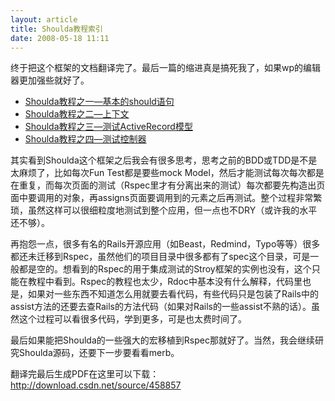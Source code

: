 ```yaml
---
layout: article
title: Shoulda教程索引
date: 2008-05-18 11:11
---
```

终于把这个框架的文档翻译完了。最后一篇的缩进真是搞死我了，如果wp的编辑器更加强些就好了。

* [Shoulda教程之一—基本的should语句](/2008/05/10/shoulda-tutor1)
* [Shoulda教程之二—上下文](/2008/05/10/shoulda-tutor2)
* [Shoulda教程之三—测试ActiveRecord模型](2008/05/11/shoulda-tutor3)
* [Shoulda教程之四—测试控制器](/2008/05/18/shoulda-tutor4)

其实看到Shoulda这个框架之后我会有很多思考，思考之前的BDD或TDD是不是太麻烦了，比如每次Fun Test都是要些mock Model，然后才能测试每次每次都是在重复，而每次页面的测试（Rspec里才有分离出来的测试）每次都要先构造出页面中要调用的对象，再assigns页面要调用到的元素之后再测试。整个过程非常繁琐，虽然这样可以很细粒度地测试到整个应用，但一点也不DRY（或许我的水平还不够）。

再抱怨一点，很多有名的Rails开源应用（如Beast，Redmind，Typo等等）很多都还未迁移到Rspec，虽然他们的项目目录中很多都有了spec这个目录，可是一般都是空的。想看到的Rspec的用于集成测试的Stroy框架的实例也没有，这个只能在教程中看到。Rspec的教程也太少，Rdoc中基本没有什么解释，代码里也是，如果对一些东西不知道怎么用就要去看代码，有些代码只是包装了Rails中的assist方法的还要去查Rails的方法代码（如果对Rails的一些assist不熟的话）。虽然这个过程可以看很多代码，学到更多，可是也太费时间了。

最后如果能把Shoulda的一些强大的宏移植到Rspec那就好了。当然，我会继续研究Shoulda源码，还要下一步要看看merb。

翻译完最后生成PDF在这里可以下载：http://download.csdn.net/source/458857
